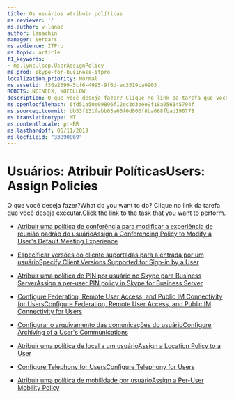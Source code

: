 ```yaml
---
title: Os usuários atribuir políticas
ms.reviewer: ''
ms.author: v-lanac
author: lanachin
manager: serdars
ms.audience: ITPro
ms.topic: article
f1_keywords:
- ms.lync.lscp.UserAssignPolicy
ms.prod: skype-for-business-itpro
localization_priority: Normal
ms.assetid: f36a2699-5cf6-4995-9f6d-ec3519ca0903
ROBOTS: NOINDEX, NOFOLLOW
description: O que você deseja fazer? Clique no link da tarefa que você deseja executar.
ms.openlocfilehash: 6fd51a50e09896f12ec3d3eee9f18a056145794f
ms.sourcegitcommit: bb53f131fabb03a66f0d000f8ba668fbad190778
ms.translationtype: MT
ms.contentlocale: pt-BR
ms.lasthandoff: 05/11/2019
ms.locfileid: "33890869"
---
```

# <a name="users-assign-policies"></a><span data-ttu-id="3dbdc-104">Usuários: Atribuir Políticas</span><span class="sxs-lookup"><span data-stu-id="3dbdc-104">Users: Assign Policies</span></span>

<span data-ttu-id="3dbdc-105">O que você deseja fazer?</span><span class="sxs-lookup"><span data-stu-id="3dbdc-105">What do you want to do?</span></span> <span data-ttu-id="3dbdc-106">Clique no link da tarefa que você deseja executar.</span><span class="sxs-lookup"><span data-stu-id="3dbdc-106">Click the link to the task that you want to perform.</span></span>

- [<span data-ttu-id="3dbdc-107">Atribuir uma política de conferência para modificar a experiência de reunião padrão do usuário</span><span class="sxs-lookup"><span data-stu-id="3dbdc-107">Assign a Conferencing Policy to Modify a User's Default Meeting Experience</span></span>](https://technet.microsoft.com/library/72f12c72-65f7-44fe-ab81-0f57cb2f87d1.aspx)

- [<span data-ttu-id="3dbdc-108">Especificar versões do cliente suportadas para a entrada por um usuário</span><span class="sxs-lookup"><span data-stu-id="3dbdc-108">Specify Client Versions Supported for Sign-in by a User</span></span>](https://technet.microsoft.com/library/f7e8ba2f-62dc-4e7d-8b63-682986f10240.aspx)

- [<span data-ttu-id="3dbdc-109">Atribuir uma política de PIN por usuário no Skype para Business Server</span><span class="sxs-lookup"><span data-stu-id="3dbdc-109">Assign a per-user PIN policy in Skype for Business Server</span></span>](../../../manage/authentication/assign-a-per-user-pin-policy.md)

- [<span data-ttu-id="3dbdc-110">Configure Federation, Remote User Access, and Public IM Connectivity for Users</span><span class="sxs-lookup"><span data-stu-id="3dbdc-110">Configure Federation, Remote User Access, and Public IM Connectivity for Users</span></span>](https://technet.microsoft.com/library/736fcaad-9f95-4896-b767-e199d86a00a4.aspx)

- [<span data-ttu-id="3dbdc-111">Configurar o arquivamento das comunicações do usuário</span><span class="sxs-lookup"><span data-stu-id="3dbdc-111">Configure Archiving of a User's Communications</span></span>](https://technet.microsoft.com/library/a12ca483-b235-460f-b3fe-130fb3087264.aspx)

- [<span data-ttu-id="3dbdc-112">Atribuir uma política de local a um usuário</span><span class="sxs-lookup"><span data-stu-id="3dbdc-112">Assign a Location Policy to a User</span></span>](https://technet.microsoft.com/library/343f2de3-a0ae-4403-8456-6e520b579d32.aspx)

- [<span data-ttu-id="3dbdc-113">Configure Telephony for Users</span><span class="sxs-lookup"><span data-stu-id="3dbdc-113">Configure Telephony for Users</span></span>](https://technet.microsoft.com/library/4546432e-c839-4517-a2c5-bc0d4d8c6a03.aspx)

- [<span data-ttu-id="3dbdc-114">Atribuir uma política de mobilidade por usuário</span><span class="sxs-lookup"><span data-stu-id="3dbdc-114">Assign a Per-User Mobility Policy</span></span>](https://technet.microsoft.com/library/d8bf997f-4bc7-48d3-973b-323505f55e9d.aspx)




